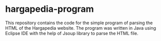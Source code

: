 # hargapedia-program
This repository contains the code for the simple program of parsing the HTML of the Hargapedia website. The program was written in Java using Eclipse IDE with the help of Jsoup library to parse the HTML file.
